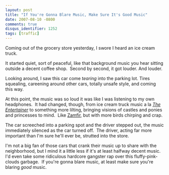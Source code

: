 ```yaml
---
layout: post
title: "If You're Gonna Blare Music, Make Sure It's Good Music"
date: 2007-08-10 -0800
comments: true
disqus_identifier: 1252
tags: [traffic]
---
```

Coming out of the grocery store yesterday, I swore I heard an ice cream
truck.

It started quiet, sort of peaceful, like that background music you hear
sitting outside a decent coffee shop.  Second by second, it got louder.
And louder.

Looking around, I saw this car come *tearing* into the parking lot.
Tires squealing, careening around other cars, totally unsafe style, and
coming this way.

At this point, the music was so loud it was like I was listening to my
own headphones.  It had changed, though, from ice cream truck music a la
*[The
Entertainer](http://en.wikipedia.org/wiki/The_Entertainer_%28rag%29)* to
something more lilting, bringing visions of castles and ponies and
princesses to mind.  Like [Zamfir](http://en.wikipedia.org/wiki/Zamfir),
but with more birds chirping and crap.

The car screeched into a parking spot and the driver stepped out, the
music immediately silenced as the car turned off.  The driver, acting
far more important than I'm sure he'll ever be, strutted into the store.

I'm not a big fan of those cars that crank their music up to share with
the neighborhood, but I mind it a little less if it's at least halfway
decent music.  I'd even take some ridiculous hardcore gangster rap over
this fluffy-pink-clouds garbage.  If you're gonna blare music, at least
make sure you're blaring *good* music.
